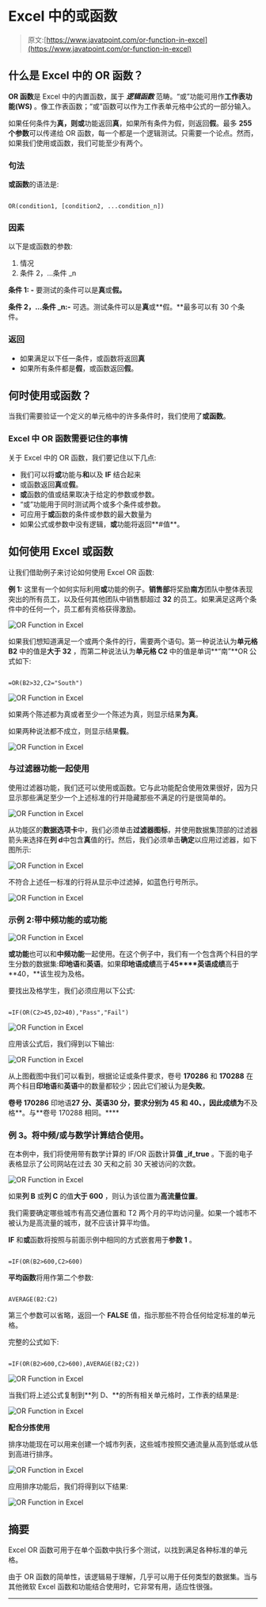 # Excel 中的或函数

> 原文:[https://www.javatpoint.com/or-function-in-excel](https://www.javatpoint.com/or-function-in-excel)

## 什么是 Excel 中的 OR 函数？

**OR 函数**是 Excel 中的内置函数，属于 ***逻辑函数*** 范畴。“或”功能可用作**工作表功能(WS)** 。像工作表函数；“或”函数可以作为工作表单元格中公式的一部分输入。

如果任何条件为**真，**则**或**功能返回**真**，如果所有条件为假，则返回**假**。最多 **255 个参数**可以传递给 OR 函数，每一个都是一个逻辑测试。只需要一个论点。然而，如果我们使用或函数，我们可能至少有两个。

### 句法

**或函数**的语法是:

```

OR(condition1, [condition2, ...condition_n])

```

### 因素

以下是或函数的参数:

1.  情况
2.  条件 2，…条件 _n

**条件 1: -** 要测试的条件可以是**真**或**假。**

**条件 2，…条件 _n:-** 可选。测试条件可以是**真**或**假。**最多可以有 30 个条件。

### 返回

*   如果满足以下任一条件，或函数将返回**真**
*   如果所有条件都是**假**，或函数返回**假**。

## 何时使用或函数？

当我们需要验证一个定义的单元格中的许多条件时，我们使用了**或函数**。

### Excel 中 OR 函数需要记住的事情

关于 Excel 中的 OR 函数，我们要记住以下几点:

*   我们可以将**或**功能与**和**以及 **IF** 结合起来
*   或函数返回**真**或**假**。
*   **或**函数的值或结果取决于给定的参数或参数。
*   “或”功能用于同时测试两个或多个条件或参数。
*   可应用于**或**函数的条件或参数的最大数量为
*   如果公式或参数中没有逻辑，**或**功能将返回**#值**。

## 如何使用 Excel 或函数

让我们借助例子来讨论如何使用 Excel OR 函数:

**例 1:** 这里有一个如何实际利用**或**功能的例子。**销售部**将奖励**南方**团队中整体表现突出的所有员工，以及任何其他团队中销售额超过 **32** 的员工。如果满足这两个条件中的任何一个，员工都有资格获得激励。

![OR Function in Excel](../Images/34ee787582cac6637c7ccb6d739f0f27.png)

如果我们想知道满足一个或两个条件的行，需要两个语句。第一种说法认为**单元格 B2** 中的值是**大于 32** ，而第二种说法认为**单元格 C2** 中的值是单词**“南”**OR 公式如下:

```

=OR(B2>32,C2="South")

```

![OR Function in Excel](../Images/55082d2b408f0ed8e4fe21b0178b4f8d.png)

如果两个陈述都为真或者至少一个陈述为真，则显示结果**为真**。

如果两种说法都不成立，则显示结果**假**。

![OR Function in Excel](../Images/1f7c564859a095dd410141459819f6c2.png)

### 与过滤器功能一起使用

使用过滤器功能，我们还可以使用或函数。它与此功能配合使用效果很好，因为只显示那些满足至少一个上述标准的行并隐藏那些不满足的行是很简单的。

![OR Function in Excel](../Images/860ed7f94314aacf2d24274e6e9a9782.png)

从功能区的**数据选项卡**中，我们必须单击**过滤器图标**，并使用数据集顶部的过滤器箭头来选择在**列 d**中包含**真**值的行。然后，我们必须单击**确定**以应用过滤器，如下图所示:

![OR Function in Excel](../Images/e96a4e1bf5837f63a908006b9e7dcb46.png)

不符合上述任一标准的行将从显示中过滤掉，如蓝色行号所示。

![OR Function in Excel](../Images/8feb05ae6b7c5e2af3a38167a0c21aab.png)

### 示例 2:带中频功能的或功能

![OR Function in Excel](../Images/d91ffaea71f2e7323186ecacff7e38af.png)

**或功能**也可以和**中频功能**一起使用。在这个例子中，我们有一个包含两个科目的学生分数的数据集:**印地语**和**英语**。如果**印地语成绩**高于**45****英语成绩**高于**40，**该生视为及格。

要找出及格学生，我们必须应用以下公式:

```

=IF(OR(C2>45,D2>40),"Pass","Fail")

```

![OR Function in Excel](../Images/2144d3eaf9162a6b61b6adf56fb548b4.png)

应用该公式后，我们得到以下输出:

![OR Function in Excel](../Images/ab188635350bbbb537f0863b0bc2f93a.png)

从上图截图中我们可以看到，根据论证或条件要求，卷号 **170286** 和 **170288** 在两个科目**印地语**和**英语**中的数量都较少；因此它们被认为是**失败**。

**卷号 170286** 印地语**27 分、**英语**30 分，要求分别为 **45** 和 **40、**，因此成绩为**不及格**。与**卷号 170288 相同。****

### 例 3。将中频/或与数学计算结合使用。

在本例中，我们将使用带有数学计算的 IF/OR 函数计算**值 _if_true** 。下面的电子表格显示了公司网站在过去 30 天和之前 30 天被访问的次数。

![OR Function in Excel](../Images/0bf52818bdc6f5bfc2ae82a332a5095a.png)

如果**列 B** 或**列 C** 的值**大于 600** ，则认为该位置为**高流量位置**。

我们需要确定哪些城市有高交通位置和 T2 两个月的平均访问量。如果一个城市不被认为是高流量的城市，就不应该计算平均值。

**IF** 和**或**函数将按照与前面示例中相同的方式嵌套用于**参数 1** 。

```

=IF(OR(B2>600,C2>600)

```

**平均函数**将用作第二个参数:

```

AVERAGE(B2:C2)

```

第三个参数可以省略，返回一个 **FALSE** 值，指示那些不符合任何给定标准的单元格。

完整的公式如下:

```

=IF(OR(B2>600,C2>600),AVERAGE(B2;C2))

```

![OR Function in Excel](../Images/599ec579a26c3f348908218a0c8f6f71.png)

当我们将上述公式复制到**列 D、**的所有相关单元格时，工作表的结果是:

![OR Function in Excel](../Images/edb370ed4a04828c97752559ab46cfad.png)

**配合分拣使用**

排序功能现在可以用来创建一个城市列表，这些城市按照交通流量从高到低或从低到高进行排序。

![OR Function in Excel](../Images/cf351199f3d76b7870d645162af295f9.png)

应用排序功能后，我们将得到以下结果:

![OR Function in Excel](../Images/270d2638716ba3200783e99c12fd2457.png)

## 摘要

Excel OR 函数可用于在单个函数中执行多个测试，以找到满足各种标准的单元格。

由于 OR 函数的简单性，该逻辑易于理解，几乎可以用于任何类型的数据集。当与其他微软 Excel 函数和功能结合使用时，它非常有用，适应性很强。

* * *